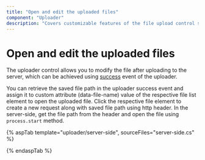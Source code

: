 ```yaml
---
title: "Open and edit the uploaded files"
component: "Uploader"
description: "Covers customizable features of the file upload control such as a preview image, invisible upload, progress bar, sort the file list and more."
---
```


# Open and edit the uploaded files

The uploader control allows you to modify the file after uploading to the server, which can be achieved using [success](https://help.syncfusion.com/cr/aspnetcore-js2/Syncfusion.EJ2.Inputs.Uploader.html#Syncfusion_EJ2_Inputs_Uploader_Success) event of the uploader.

You can retrieve the saved file path in the uploader success event and assign it to custom attribute (data-file-name) value of the respective file list element to open the uploaded file. Click the respective file element to create a new request along with saved file path using http header. In the server-side, get the file path from the header and open the file using `process.start` method.

{% aspTab template="uploader/server-side", sourceFiles="server-side.cs" %}

{% endaspTab %}